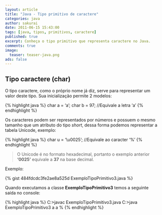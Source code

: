 ```yaml
---
layout: article
title: "Java - Tipo primitivo de caractere"
categories: java
author: sakurai
date: 2011-06-15 15:43:00
tags: [java, tipos, primitivos, caractere]
published: true
excerpt: Conheça o tipo primitivo que representa caractere no Java.
comments: true
image:
  teaser: teaser-java.png
ads: false
---
```


## Tipo caractere (char)

O tipo caractere, como o próprio nome já diz, serve para representar um valor deste tipo. Sua inicialização permite 2 modelos:

{% highlight java %}
char a = ‘a’;
char b = 97; //Equivale a letra ‘a’
{% endhighlight %}

Os caracteres podem ser representados por números e possuem o mesmo tamanho que um atributo do tipo *short*, dessa forma podemos representar a tabela Unicode, exemplo:

{% highlight java %}
char u = ‘\u0025’; //Equivale ao caracter ‘%’
{% endhighlight %}

> O Unicode é no formato hexadecimal, portanto o exemplo anterior **‘0025’** equivale a **37** na base decimal.

Exemplo:

{% gist 484fdcdc3fe2ae8a525d ExemploTipoPrimitivo3.java %}

Quando executamos a classe **ExemploTipoPrimitivo3** temos a seguinte saída no console:

{% highlight java %}
C:\>javac ExemploTipoPrimitivo3.java
C:\>java ExemploTipoPrimitivo3
a
a
%
{% endhighlight %}
